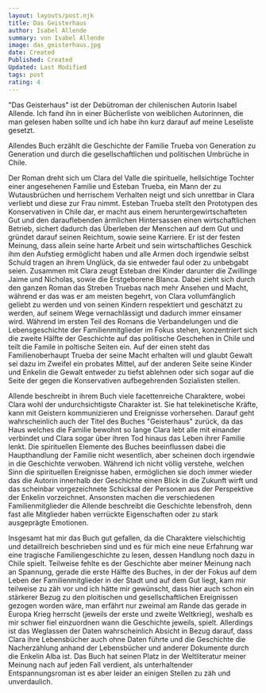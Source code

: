 ```yaml
---
layout: layouts/post.njk
title: Das Geisterhaus
author: Isabel Allende
summary: von Isabel Allende
image: das_geisterhaus.jpg
date: Created
Published: Created
Updated: Last Modified
tags: post
rating: 4
---
```


"Das Geisterhaus" ist der Debütroman der chilenischen Autorin Isabel Allende. Ich fand ihn in einer Bücherliste von weiblichen Autorinnen, die man gelesen haben sollte und ich habe ihn kurz darauf auf meine Leseliste gesetzt.

Allendes Buch erzählt die Geschichte der Familie Trueba von Generation zu Generation und durch die gesellschaftlichen und politischen Umbrüche in Chile. 


Der Roman dreht sich um Clara del Valle die spirituelle, hellsichtige Tochter einer angesehenen Familie und Esteban Trueba, ein Mann der zu Wutausbrüchen und herrischem Verhalten neigt und sich unrettbar in Clara verliebt und diese zur Frau nimmt. 
Esteban Trueba stellt den Prototypen des Konservativen in Chile dar, er macht aus einem heruntergewirtschafteten Gut und den darauflebenden ärmlichen Hintersassen einen wirtschaftlichen Betrieb, sichert dadurch das Überleben der Menschen auf dem Gut und gründet darauf seinen Reichtum, sowie seine Karriere. Er ist der festen Meinung, dass allein seine harte Arbeit und sein wirtschaftliches Geschick ihm den Aufstieg ermöglicht haben und alle Armen doch irgendwie selbst Schuld tragen an ihrem Unglück, da sie entweder faul oder zu unbebgabt seien. 
Zusammen mit Clara zeugt Esteban drei Kinder darunter die Zwillinge Jaime und Nicholas, sowie die Erstgeborene Blanca. Dabei zieht sich durch den ganzen Roman das Streben Truebas nach mehr Ansehen und Macht, während er das was er am meisten begehrt, von Clara vollumfänglich geliebt zu werden und von seinen Kindern respektiert und geschätzt zu werden, auf seinem Wege vernachlässigt und dadurch immer einsamer wird. 
Während im ersten Teil des Romans die Verbandelungen und die Lebensgeschichte der Familienmitglieder im Fokus stehen, konzentriert sich die zweite Hälfte der Geschichte auf das politische Geschehen in Chile und teilt die Famile in poltische Seiten ein. Auf der einen steht das Familienoberhaupt Trueba der seine Macht erhalten will und glaubt Gewalt sei dazu im Zweifel ein probates Mittel, auf der anderen Seite seine Kinder und Enkelin die Gewalt entweder zu tiefst ablehnen oder sich sogar auf die Seite der gegen die Konservativen aufbegehrenden Sozialisten stellen. 

Allende beschreibt in ihrem Buch viele facettenreiche Charaktere, wobei Clara wohl der undurchsichtigste Charakter ist. Sie hat telekinetische Kräfte, kann mit Geistern kommunizieren und Ereignisse vorhersehen. Darauf geht wahrscheinlich auch der Titel des Buches "Geisterhaus" zurück, da das Haus welches die Familie bewohnt so lange Clara lebt alle mit einander verbindet und Clara sogar über ihren Tod hinaus das Leben ihrer Familie lenkt. Die spirituellen Elemente des Buches beeinflussen dabei die Haupthandlung der Familie nicht wesentlich, aber scheinen doch irgendwie in die Geschichte verwoben. Während ich nicht völlig verstehe, welchen Sinn die spirituellen Ereignisse haben, ermöglichen sie doch immer wieder das die Autorin innerhalb der Geschichte einen Blick in die Zukunft wirft und das scheinbar vorgezeichnete Schicksal der Personen aus der Perspektive der Enkelin vorzeichnet. 
Ansonsten machen die verschiedenen Familienmitglieder die Allende beschreibt die Geschichte lebensfroh, denn fast alle Mitglieder haben verrückte Eigenschaften oder zu stark ausgeprägte Emotionen.

Insgesamt hat mir das Buch gut gefallen, da die Charaktere vielschichtig und detaillreich beschrieben sind und es für mich eine neue Erfahrung war eine tragische Familiengeschichte zu lesen, dessen Handlung noch dazu in Chile spielt. 
Teilweise fehlte es der Geschichte aber meiner Meinung nach an Spannung, gerade die erste Hälfte des Buches, in der der Fokus auf dem Leben der Familienmitglieder in der Stadt und auf dem Gut liegt, kam mir teilweise zu zäh vor und ich hätte mir gewünscht, dass hier auch schon ein stärkerer Bezug zu den ploitischen und gesellschaftlichen Ereignissen gezogen worden wäre, man erfährt nur zweimal am Rande das gerade in Europa Krieg herrscht (jeweils der erste und zweite Weltkrieg), weshalb es mir schwer fiel einzuordnen wann die Geschichte jeweils, spielt. Allerdings ist das Weglassen der Daten wahrscheinlich Absicht in Bezug darauf, dass Clara ihre Lebensbücher auch ohne Daten führte und die Geschichte die Nacherzählung anhand der Lebensbücher und anderer Dokumente durch die Enkelin Alba ist.
Das Buch hat seinen Platz in der Weltliteratur meiner Meinung nach auf jeden Fall verdient, als unterhaltender Entspannungsroman ist es aber leider an einigen Stellen zu zäh und unverdaulich.

